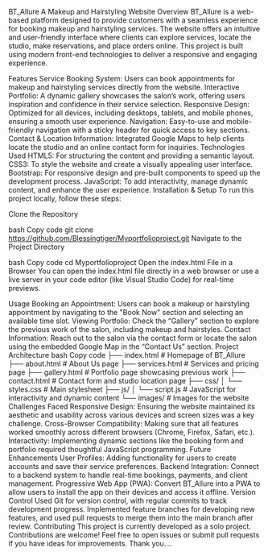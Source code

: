 BT_Allure
A Makeup and Hairstyling Website
Overview
BT_Allure is a web-based platform designed to provide customers with a seamless experience for booking makeup and hairstyling services. The website offers an intuitive and user-friendly interface where clients can explore services, locate the studio, make reservations, and place orders online. This project is built using modern front-end technologies to deliver a responsive and engaging experience.

Features
Service Booking System: Users can book appointments for makeup and hairstyling services directly from the website.
Interactive Portfolio: A dynamic gallery showcases the salon’s work, offering users inspiration and confidence in their service selection.
Responsive Design: Optimized for all devices, including desktops, tablets, and mobile phones, ensuring a smooth user experience.
Navigation: Easy-to-use and mobile-friendly navigation with a sticky header for quick access to key sections.
Contact & Location Information: Integrated Google Maps to help clients locate the studio and an online contact form for inquiries.
Technologies Used
HTML5: For structuring the content and providing a semantic layout.
CSS3: To style the website and create a visually appealing user interface.
Bootstrap: For responsive design and pre-built components to speed up the development process.
JavaScript: To add interactivity, manage dynamic content, and enhance the user experience.
Installation & Setup
To run this project locally, follow these steps:

Clone the Repository

bash
Copy code
git clone https://github.com/Blessingtiger/Myportfolioproject.git
Navigate to the Project Directory

bash
Copy code
cd Myportfolioproject
Open the index.html File in a Browser You can open the index.html file directly in a web browser or use a live server in your code editor (like Visual Studio Code) for real-time previews.

Usage
Booking an Appointment: Users can book a makeup or hairstyling appointment by navigating to the "Book Now" section and selecting an available time slot.
Viewing Portfolio: Check the “Gallery” section to explore the previous work of the salon, including makeup and hairstyles.
Contact Information: Reach out to the salon via the contact form or locate the salon using the embedded Google Map in the “Contact Us” section.
Project Architecture
bash
Copy code
├── index.html          # Homepage of BT_Allure
├── about.html          # About Us page
├── services.html       # Services and pricing page
├── gallery.html        # Portfolio page showcasing previous work
├── contact.html        # Contact form and studio location page
├── css/
│   └── styles.css      # Main stylesheet
├── js/
│   └── script.js       # JavaScript for interactivity and dynamic content
└── images/             # Images for the website
Challenges Faced
Responsive Design: Ensuring the website maintained its aesthetic and usability across various devices and screen sizes was a key challenge.
Cross-Browser Compatibility: Making sure that all features worked smoothly across different browsers (Chrome, Firefox, Safari, etc.).
Interactivity: Implementing dynamic sections like the booking form and portfolio required thoughtful JavaScript programming.
Future Enhancements
User Profiles: Adding functionality for users to create accounts and save their service preferences.
Backend Integration: Connect to a backend system to handle real-time bookings, payments, and client management.
Progressive Web App (PWA): Convert BT_Allure into a PWA to allow users to install the app on their devices and access it offline.
Version Control
Used Git for version control, with regular commits to track development progress.
Implemented feature branches for developing new features, and used pull requests to merge them into the main branch after review.
Contributing
This project is currently developed as a solo project. Contributions are welcome! Feel free to open issues or submit pull requests if you have ideas for improvements. Thank you....
